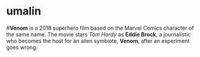 # umalin
#**Venom** is a 2018 superhero film based on the Marvel Comics character of the same name. The movie stars *Tom Hardy* as **Eddie Brock**, a journalistic who becomes the host for an alien symbiote, **Venom**, after an experiment goes wrong.
